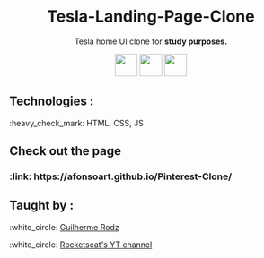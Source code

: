 <h1 align="center">Tesla-Landing-Page-Clone</h1>
<p align="center">Tesla home UI clone for <strong>study purposes.</strong></p>
<p align="center">
 <img src="https://cdn.jsdelivr.net/gh/devicons/devicon/icons/html5/html5-original.svg" width="40px" />
 <img src="https://cdn.jsdelivr.net/gh/devicons/devicon/icons/css3/css3-original.svg" width="40px"/>
 <img src="https://cdn.jsdelivr.net/gh/devicons/devicon/icons/javascript/javascript-original.svg" width="40px"/>
</p>

<h2><strong>Technologies :</strong></h2>
<p>:heavy_check_mark: HTML, CSS, JS</p>
<h2><strong>Check out the page</strong></h2>
<h3>:link: https://afonsoart.github.io/Pinterest-Clone/</h3>

<h2><strong>Taught by :</strong></h2>
<p>:white_circle: <a href="https://github.com/guilhermerodz">Guilherme Rodz</a></p>
<p>:white_circle: <a href="https://www.youtube.com/playlist?list=PL85ITvJ7FLohTZv9cC5-PrZ39Q3cugWqp">Rocketseat's YT channel</a></p>
